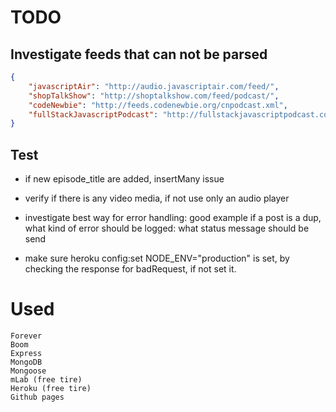 # TODO

## Investigate feeds that can not be parsed

```json
{
	"javascriptAir": "http://audio.javascriptair.com/feed/",
	"shopTalkShow": "http://shoptalkshow.com/feed/podcast/",
	"codeNewbie": "http://feeds.codenewbie.org/cnpodcast.xml",
	"fullStackJavascriptPodcast": "http://fullstackjavascriptpodcast.com/feed/podcast/"
}
```

## Test
- if new episode_title are added, insertMany issue
 
- verify if there is any video media, if not use only an audio player

- investigate best way for error handling: good example if a post is a dup, what kind of error should be logged: what status message should be send 

- make sure heroku config:set NODE_ENV="production" is set, by checking the response for badRequest, if not set it.

# Used

    Forever
    Boom
    Express
    MongoDB
    Mongoose
    mLab (free tire)
    Heroku (free tire)
    Github pages
    
    

